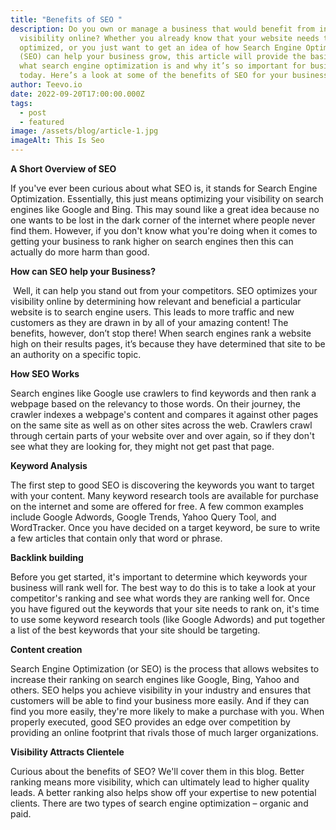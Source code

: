 ```yaml
---
title: "Benefits of SEO "
description: Do you own or manage a business that would benefit from increased
  visibility online? Whether you already know that your website needs to be
  optimized, or you just want to get an idea of how Search Engine Optimization
  (SEO) can help your business grow, this article will provide the basics of
  what search engine optimization is and why it’s so important for businesses
  today. Here’s a look at some of the benefits of SEO for your business.
author: Teevo.io
date: 2022-09-20T17:00:00.000Z
tags:
  - post
  - featured
image: /assets/blog/article-1.jpg
imageAlt: This Is Seo
---
```

<!--StartFragment-->

**A Short Overview of SEO**

If you've ever been curious about what SEO is, it stands for Search Engine Optimization. Essentially, this just means optimizing your visibility on search engines like Google and Bing. This may sound like a great idea because no one wants to be lost in the dark corner of the internet where people never find them. However, if you don't know what you're doing when it comes to getting your business to rank higher on search engines then this can actually do more harm than good.

**How can SEO help your Business?**

 Well, it can help you stand out from your competitors. SEO optimizes your visibility online by determining how relevant and beneficial a particular website is to search engine users. This leads to more traffic and new customers as they are drawn in by all of your amazing content! The benefits, however, don’t stop there! When search engines rank a website high on their results pages, it’s because they have determined that site to be an authority on a specific topic.

**How SEO Works**

Search engines like Google use crawlers to find keywords and then rank a webpage based on the relevancy to those words. On their journey, the crawler indexes a webpage's content and compares it against other pages on the same site as well as on other sites across the web. Crawlers crawl through certain parts of your website over and over again, so if they don't see what they are looking for, they might not get past that page.

**Keyword Analysis**

The first step to good SEO is discovering the keywords you want to target with your content. Many keyword research tools are available for purchase on the internet and some are offered for free. A few common examples include Google Adwords, Google Trends, Yahoo Query Tool, and WordTracker. Once you have decided on a target keyword, be sure to write a few articles that contain only that word or phrase.

**Backlink building**

Before you get started, it's important to determine which keywords your business will rank well for. The best way to do this is to take a look at your competitor's ranking and see what words they are ranking well for. Once you have figured out the keywords that your site needs to rank on, it's time to use some keyword research tools (like Google Adwords) and put together a list of the best keywords that your site should be targeting.

**Content creation**

Search Engine Optimization (or SEO) is the process that allows websites to increase their ranking on search engines like Google, Bing, Yahoo and others. SEO helps you achieve visibility in your industry and ensures that customers will be able to find your business more easily. And if they can find you more easily, they're more likely to make a purchase with you. When properly executed, good SEO provides an edge over competition by providing an online footprint that rivals those of much larger organizations.

**Visibility Attracts Clientele**

Curious about the benefits of SEO? We'll cover them in this blog. Better ranking means more visibility, which can ultimately lead to higher quality leads. A better ranking also helps show off your expertise to new potential clients. There are two types of search engine optimization – organic and paid.

<!--EndFragment-->